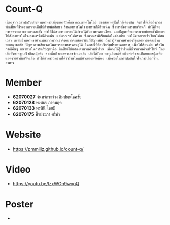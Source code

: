 # Count-Q
    เนื่องจากเวลาพักรับประทานอาหารเที่ยงของนักศึกษาคณะเทคโนโลยี สารสนเทศนั้นใกล้เคียงกัน จึงทำให้เมื่อถึงเวลาพักเที่ยงที่โรงอาหารจะเต็มไปด้วยนักศึกษา ร้านอาหารในโรงอาหารก็มีคิวแน่น ซึ่งการสั่งอาหารบางร้านก็ ทำได้โดยการจดรายการอาหารและสั่ง ทำให้ไม่สามารถทราบได้ว่าจะได้รับอาหารตอนไหน และปัญหาที่พวกเราเจอบ่อยครั้งคือการไปสั่งอาหารในโรงอาหารซึ่งมีคิวแน่น แต่พวกเราไม่ทราบ ซึ่งพวกเรามีเรียนต่อในช่วงบ่าย ทำให้พวกเราเข้าเรียนไม่ทันเวลา เพราะร้านอาหารคิวแน่นมากพวกเราจึงอยากจะเสนอวิธีแก้ปัญหาคือ ถ้าเรารู้จำนวนคิวของร้านอาหารแต่ละร้าน จะสามารถตัด ปัญหาการเสียเวลาในการรออาหารนานๆได้ ในกรณีที่ต้องรีบรับประทานอาหาร เพื่อไปเรียนต่อ หรือในกรณีอื่นๆ แนวทางในการแก้ปัญหาคือ ติดป้ายไฟแสดงจำนวนคิวหน้าร้าน เพื่อจะได้รู้ว่าร้านนี้มีจำนวนคิวเท่าไหร่ โดยเมื่อสั่งอาหารเสร็จก็กดปุ่มคิว จากนั้นก็จะแสดงเลขจำนวนคิว เมื่อได้รับอาหารแล้วแม่ค้าหรือพ่อค้าจะเป็นคนกดปุ่มเพื่อแสดงว่าคิวนี้เสร็จแล้ว ทำให้สามารถทราบได้ว่าร้านไหนมีคิวเยอะหรือน้อย เพื่อช่วยในการตัดสินใจในการเลือกร้านอาหาร

# Member
- **62070027** จันทร์กระจ่าง  ลิมปนะโชคชัย
- **62070128** พงศธร      ภาคมฤค
- **62070133** พรสินี       ไชยมี
- **62070175** ศิรประภา     ศรีคำ

# Website
- https://pmmiiiz.github.io/count-q/

# Video
- https://youtu.be/lzxWOn9wxqQ

# Poster
- 

